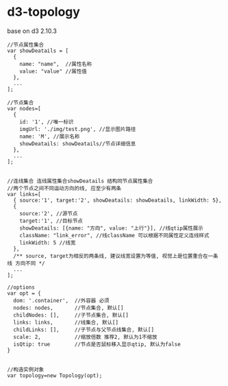# d3-topology
base on d3 2.10.3

    //节点属性集合
    var showDeatails = [
      {
        name: "name",  //属性名称
        value: "value" //属性值
      },
      ...
    ];

    //节点集合
    var nodes=[
      {
        id: '1', //唯一标识
        imgUrl: './img/test.png', //显示图片路径
        name: 'M', //展示名称
        showDeatails: showDeatails//节点详细信息
      },
      ...
    ];


    //连线集合 连线属性集合showDeatails 结构同节点属性集合
    //两个节点之间不同运动方向的线, 应至少有两条
    var links=[
      { source:'1', target:'2', showDeatails: showDeatails, linkWidth: 5},
      {
        source:'2', //源节点
        target:'1', //目标节点
        showDeatails: [{name: "方向", value: "上行"}], //线qtip属性展示
        className: "link_error", //线className 可以根据不同属性定义连线样式
        linkWidth: 5 //线宽
      },
      /** source, target为相反的两条线, 建议线宽设置为等值, 视觉上是位置重合在一条线 方向不同 */
      ...
    ];

    //options
    var opt = {
      dom: '.container',  //外容器 必须
      nodes: nodes,       //节点集合, 默认[]
      childNodes: [],     //子节点集合, 默认[]
      links: links,       //线集合, 默认[]
      childLinks: [],     //子节点与父节点线集合, 默认[]
      scale: 2,           //缩放倍数 推荐2, 默认为1不缩放
      isQtip: true        //节点是否鼠标移入显示qtip, 默认为false
    }


    //构造实例对象
    var topology=new Topology(opt);

